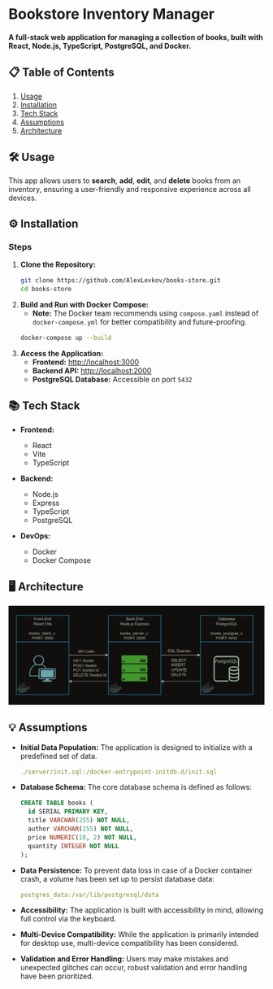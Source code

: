# Bookstore Inventory Manager

#### A full-stack web application for managing a collection of books, built with React, Node.js, TypeScript, PostgreSQL, and Docker.

## 📋 Table of Contents

1. [Usage](#-usage)
2. [Installation](#-installation)
3. [Tech Stack](#-tech-stack)
4. [Assumptions](#-assumptions)
5. [Architecture](#-architecture)

## 🛠️ Usage

This app allows users to **search**, **add**, **edit**, and **delete** books from an inventory, ensuring a user-friendly and responsive experience across all devices.

## ⚙️ Installation

### Steps

1. **Clone the Repository:**
   ```bash
   git clone https://github.com/AlexLevkov/books-store.git
   cd books-store
   ```
2. **Build and Run with Docker Compose:**
   - **Note:** The Docker team recommends using `compose.yaml` instead of `docker-compose.yml` for better compatibility and future-proofing.
   ```bash
   docker-compose up --build
   ```
3. **Access the Application:**
   - **Frontend:** [http://localhost:3000](http://localhost:3000)
   - **Backend API:** [http://localhost:2000](http://localhost:2000)
   - **PostgreSQL Database:** Accessible on port `5432`

## 📚 Tech Stack

- **Frontend:**

  - React
  - Vite
  - TypeScript

- **Backend:**

  - Node.js
  - Express
  - TypeScript
  - PostgreSQL

- **DevOps:**

  - Docker
  - Docker Compose

## 🖥️ Architecture

<img src="https://raw.githubusercontent.com/AlexLevkov/books-store/main/client/public/diagram.png" alt="Architecture Diagram" width="600"/>

## 💡 Assumptions

- **Initial Data Population:** The application is designed to initialize with a predefined set of data.

  ```yaml
  ./server/init.sql:/docker-entrypoint-initdb.d/init.sql
  ```

- **Database Schema:** The core database schema is defined as follows:

  ```sql
  CREATE TABLE books (
    id SERIAL PRIMARY KEY,
    title VARCHAR(255) NOT NULL,
    author VARCHAR(255) NOT NULL,
    price NUMERIC(10, 2) NOT NULL,
    quantity INTEGER NOT NULL
  );
  ```

- **Data Persistence:** To prevent data loss in case of a Docker container crash, a volume has been set up to persist database data:

  ```yaml
  postgres_data:/var/lib/postgresql/data
  ```

- **Accessibility:** The application is built with accessibility in mind, allowing full control via the keyboard.

- **Multi-Device Compatibility:** While the application is primarily intended for desktop use, multi-device compatibility has been considered.

- **Validation and Error Handling:** Users may make mistakes and unexpected glitches can occur, robust validation and error handling have been prioritized.
